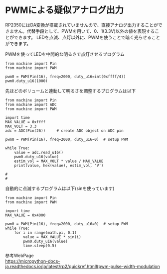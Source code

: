 # PWMによる疑似アナログ出力

RP2350にはDA変換が搭載されていませんので、直接アナログ出力することができません。代替手段として、PWMを用いて、0、1(3.3V)以外の値を表現することができます。
LEDを点滅、点灯以外に、PWMを使うことで暗く光らせることができます。

PWMを使ってLEDを中間的な明るさで点灯させるプログラム
```
from machine import Pin
from machine import PWM

pwm0 = PWM(Pin(16), freq=2000, duty_u16=int(0xffff/4))
pwm0.duty_u16(1000)
```

先ほどのボリュームと連動して明るさを調整するプログラムは以下
```
from machine import Pin
from machine import ADC
from machine import PWM

import time
MAX_VALUE = 0xffff
MAX_VOLT = 3.3
adc = ADC(Pin(26))     # create ADC object on ADC pin

pwm0 = PWM(Pin(16), freq=2000, duty_u16=0)  # setup PWM

while True:
    value = adc.read_u16()
    pwm0.duty_u16(value)
    estim_vol = MAX_VOLT * value / MAX_VALUE
    print(value, hex(value), estim_vol, 'V')

#
#
```

自動的に点滅するプログラムは以下(sinを使っています)
```
from machine import Pin
from machine import PWM

import time
MAX_VALUE = 0x4000

pwm0 = PWM(Pin(16), freq=2000, duty_u16=0)  # setup PWM
while True:
    for i in range(math.pi, 0.1)
        value = MAX_VALUE * sin(i)
        pwm0.duty_u16(value)
        time.sleep(0.5)
```

参考WebPage<br>
https://micropython-docs-ja.readthedocs.io/ja/latest/rp2/quickref.html#pwm-pulse-width-modulation
